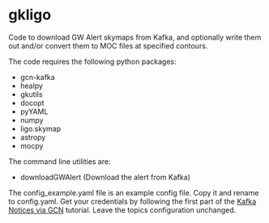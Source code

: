# gkligo
Code to download GW Alert skymaps from Kafka, and optionally write them
out and/or convert them to MOC files at specified contours.

The code requires the following python packages:

* gcn-kafka
* healpy
* gkutils
* docopt
* pyYAML
* numpy
* ligo.skymap
* astropy
* mocpy

The command line utilities are:
* downloadGWAlert (Download the alert from Kafka)

The config_example.yaml file is an example config file. Copy it and rename to config.yaml.
Get your credentials by following the first part of the [Kafka Notices via GCN](https://emfollow.docs.ligo.org/userguide/tutorial/receiving/gcn.html) tutorial. Leave the topics configuration unchanged.
